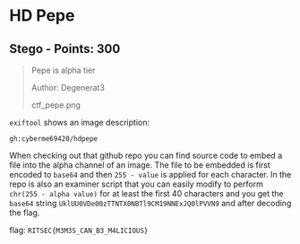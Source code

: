 # HD Pepe

## Stego - Points: 300

> Pepe is alpha tier
>
> 
>
> Author: Degenerat3
>
> ctf_pepe.png
>

`exiftool` shows an image description:

	gh:cyberme69420/hdpepe

When checking out that github repo you can find source code to embed a file into the alpha channel of an image. The file to be embedded is first encoded to `base64` and then `255 - value` is applied for each character. In the repo is also an examiner script that you can easily modify to perform `chr(255 - alpha value)` for at least the first 40 characters and you get the `base64` string `UklUU0VDe00zTTNTX0NBTl9CM19NNExJQ0lPVVN9` and after decoding the flag.

flag: `RITSEC{M3M3S_CAN_B3_M4LICIOUS}`